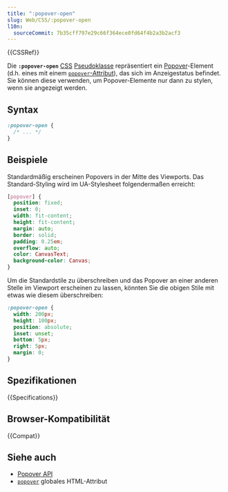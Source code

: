 ```yaml
---
title: ":popover-open"
slug: Web/CSS/:popover-open
l10n:
  sourceCommit: 7b35cff797e29c66f364ece0fd64f4b2a3b2acf3
---
```


{{CSSRef}}

Die **`:popover-open`** [CSS](/de/docs/Web/CSS) [Pseudoklasse](/de/docs/Web/CSS/Pseudo-classes) repräsentiert ein [Popover](/de/docs/Web/API/Popover_API)-Element (d.h. eines mit einem [`popover`-Attribut](/de/docs/Web/HTML/Global_attributes/popover)), das sich im Anzeigestatus befindet. Sie können diese verwenden, um Popover-Elemente nur dann zu stylen, wenn sie angezeigt werden.

## Syntax

```css
:popover-open {
  /* ... */
}
```

## Beispiele

Standardmäßig erscheinen Popovers in der Mitte des Viewports. Das Standard-Styling wird im UA-Stylesheet folgendermaßen erreicht:

```css
[popover] {
  position: fixed;
  inset: 0;
  width: fit-content;
  height: fit-content;
  margin: auto;
  border: solid;
  padding: 0.25em;
  overflow: auto;
  color: CanvasText;
  background-color: Canvas;
}
```

Um die Standardstile zu überschreiben und das Popover an einer anderen Stelle im Viewport erscheinen zu lassen, könnten Sie die obigen Stile mit etwas wie diesem überschreiben:

```css
:popover-open {
  width: 200px;
  height: 100px;
  position: absolute;
  inset: unset;
  bottom: 5px;
  right: 5px;
  margin: 0;
}
```

## Spezifikationen

{{Specifications}}

## Browser-Kompatibilität

{{Compat}}

## Siehe auch

- [Popover API](/de/docs/Web/API/Popover_API)
- [`popover`](/de/docs/Web/HTML/Global_attributes/popover) globales HTML-Attribut
